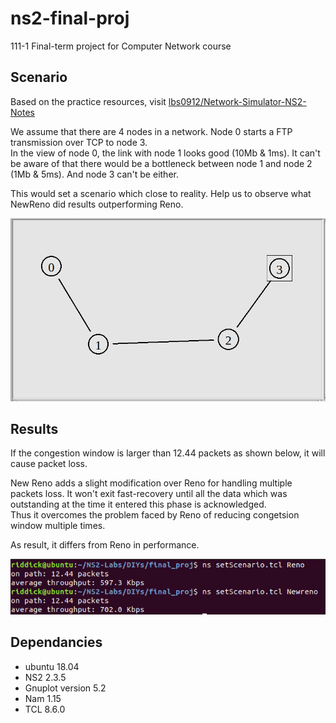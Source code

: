 # ns2-final-proj
111-1 Final-term project for Computer Network course

## Scenario
Based on the practice resources, visit [lbs0912/Network-Simulator-NS2-Notes](https://github.com/lbs0912/Network-Simulator-NS2-Notes)    
  
We assume that there are 4 nodes in a network. Node 0 starts a FTP transmission over TCP to node 3.  
In the view of node 0, the link with node 1 looks good (10Mb & 1ms). It can't be aware of that there would be a bottleneck between node 1 and node 2 (1Mb & 5ms). And node 3 can't be either.  
  
This would set a scenario which close to reality. Help us to observe what NewReno did results outperforming Reno.

![image](https://github.com/riddickAlo/ns2-final-proj/blob/main/images/System%20distruibution.PNG)

## Results
If the congestion window is larger than 12.44 packets as shown below, it will cause packet loss.  
  
New Reno adds a slight modification over Reno for handling multiple packets loss. It won't exit fast-recovery until all the data 
which was outstanding at the time it entered this phase is acknowledged.   
Thus it overcomes the problem faced by Reno of reducing congetsion window multiple times.  
  
As result, it differs from Reno in performance.  
  
![image](https://github.com/riddickAlo/ns2-final-proj/blob/main/images/Result.PNG)

## Dependancies
- ubuntu 18.04
- NS2 2.3.5
- Gnuplot version 5.2
- Nam 1.15
- TCL 8.6.0


